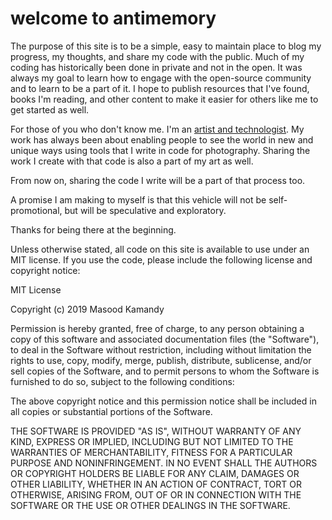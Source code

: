 # welcome to antimemory

The purpose of this site is to be a simple, easy to maintain place to blog my progress, my thoughts, and share my code with the public. Much of my coding has historically been done in private and not in the open. It was always my goal to learn how to engage with the open-source community and to learn to be a part of it. I hope to publish resources that I've found, books I'm reading, and other content to make it easier for others like me to get started as well.

For those of you who don't know me. I'm an [artist and technologist](http://www.masoodkamandy). My work has always been about enabling people to see the world in new and unique ways using tools that I write in code for photography. Sharing the work I create with that code is also a part of my art as well.

From now on, sharing the code I write will be a part of that process too.

A promise I am making to myself is that this vehicle will not be self-promotional, but will be speculative and exploratory.

Thanks for being there at the beginning.

Unless otherwise stated, all code on this site is available to use under an MIT license. If you use the code, please include the following license and copyright notice:

MIT License

Copyright (c) 2019 Masood Kamandy

Permission is hereby granted, free of charge, to any person obtaining a copy
of this software and associated documentation files (the "Software"), to deal
in the Software without restriction, including without limitation the rights
to use, copy, modify, merge, publish, distribute, sublicense, and/or sell
copies of the Software, and to permit persons to whom the Software is
furnished to do so, subject to the following conditions:

The above copyright notice and this permission notice shall be included in all
copies or substantial portions of the Software.

THE SOFTWARE IS PROVIDED "AS IS", WITHOUT WARRANTY OF ANY KIND, EXPRESS OR
IMPLIED, INCLUDING BUT NOT LIMITED TO THE WARRANTIES OF MERCHANTABILITY,
FITNESS FOR A PARTICULAR PURPOSE AND NONINFRINGEMENT. IN NO EVENT SHALL THE
AUTHORS OR COPYRIGHT HOLDERS BE LIABLE FOR ANY CLAIM, DAMAGES OR OTHER
LIABILITY, WHETHER IN AN ACTION OF CONTRACT, TORT OR OTHERWISE, ARISING FROM,
OUT OF OR IN CONNECTION WITH THE SOFTWARE OR THE USE OR OTHER DEALINGS IN THE
SOFTWARE.
